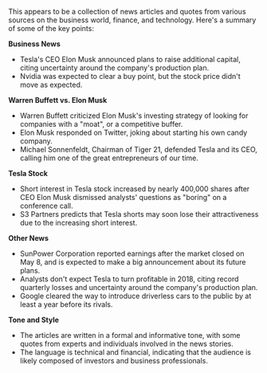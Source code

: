 This appears to be a collection of news articles and quotes from various sources on the business world, finance, and technology. Here's a summary of some of the key points:

**Business News**

* Tesla's CEO Elon Musk announced plans to raise additional capital, citing uncertainty around the company's production plan.
* Nvidia was expected to clear a buy point, but the stock price didn't move as expected.

**Warren Buffett vs. Elon Musk**

* Warren Buffett criticized Elon Musk's investing strategy of looking for companies with a "moat", or a competitive buffer.
* Elon Musk responded on Twitter, joking about starting his own candy company.
* Michael Sonnenfeldt, Chairman of Tiger 21, defended Tesla and its CEO, calling him one of the great entrepreneurs of our time.

**Tesla Stock**

* Short interest in Tesla stock increased by nearly 400,000 shares after CEO Elon Musk dismissed analysts' questions as "boring" on a conference call.
* S3 Partners predicts that Tesla shorts may soon lose their attractiveness due to the increasing short interest.

**Other News**

* SunPower Corporation reported earnings after the market closed on May 8, and is expected to make a big announcement about its future plans.
* Analysts don't expect Tesla to turn profitable in 2018, citing record quarterly losses and uncertainty around the company's production plan.
* Google cleared the way to introduce driverless cars to the public by at least a year before its rivals.

**Tone and Style**

* The articles are written in a formal and informative tone, with some quotes from experts and individuals involved in the news stories.
* The language is technical and financial, indicating that the audience is likely composed of investors and business professionals.